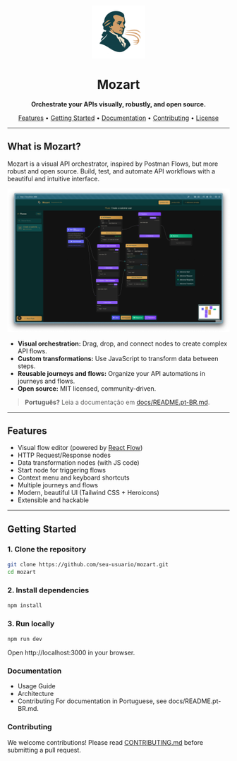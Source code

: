 <p align="center">
  <img src="public/logo.png" alt="Mozart Logo" width="120" />
</p>

<h1 align="center">Mozart</h1>
<p align="center"><b>Orchestrate your APIs visually, robustly, and open source.</b></p>

<p align="center">
  <a href="#features">Features</a> •
  <a href="#getting-started">Getting Started</a> •
  <a href="#documentation">Documentation</a> •
  <a href="#contributing">Contributing</a> •
  <a href="#license">License</a>
</p>

---

## What is Mozart?

Mozart is a visual API orchestrator, inspired by Postman Flows, but more robust and open source. Build, test, and automate API workflows with a beautiful and intuitive interface.

![example.png](public/example.png)

- **Visual orchestration:** Drag, drop, and connect nodes to create complex API flows.
- **Custom transformations:** Use JavaScript to transform data between steps.
- **Reusable journeys and flows:** Organize your API automations in journeys and flows.
- **Open source:** MIT licensed, community-driven.

> **Português?** Leia a documentação em [docs/README.pt-BR.md](docs/README.pt-BR.md).

---

## Features

- Visual flow editor (powered by [React Flow](https://reactflow.dev/))
- HTTP Request/Response nodes
- Data transformation nodes (with JS code)
- Start node for triggering flows
- Context menu and keyboard shortcuts
- Multiple journeys and flows
- Modern, beautiful UI (Tailwind CSS + Heroicons)
- Extensible and hackable

---

## Getting Started

### 1. Clone the repository

```bash
git clone https://github.com/seu-usuario/mozart.git
cd mozart
```

### 2. Install dependencies
```bash
npm install
```

### 3. Run locally
```bash
npm run dev
```

Open http://localhost:3000 in your browser.

### Documentation
- Usage Guide
- Architecture
- Contributing
For documentation in Portuguese, see docs/README.pt-BR.md.

### Contributing
We welcome contributions! Please read [CONTRIBUTING.md](docs/CONTRIBUTING.md) before submitting a pull request.
